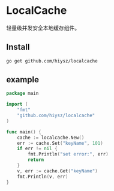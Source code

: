 # LocalCache
轻量级并发安全本地缓存组件。

## Install
```bash
go get github.com/hiysz/localcache
```

## example
```go
package main

import (
	"fmt"
	"github.com/hiysz/localcache"
)

func main() {
	cache := localcache.New()
	err := cache.Set("keyName", 101)
	if err != nil {
		fmt.Println("set error:", err)
		return
	}
	v, err := cache.Get("keyName")
	fmt.Println(v, err)
}

```
